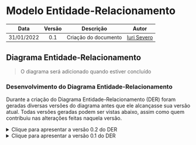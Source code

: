 # Modelo Entidade-Relacionamento

|    Data    | Versão | Descrição | Autor |
| :---: | :----: | :--: | :---: |
| 31/01/2022 | 0.1 | Criação do documento | [Iuri Severo](https://github.com/iurisevero)|

<!-- Explicar o que é o MER -->

## Diagrama Entidade-Relacionamento

> O diagrama será adicionado quando estiver concluído

### Desenvolvimento do Diagrama Entidade-Relacionamento

Durante a criação do Diagrama Entidade-Relacionamento (DER) foram geradas diversas versões do diagrama antes que ele alcançasse sua versão atual. Todas versões geradas podem ser vistas abaixo, assim como quem contribuiu nas alterações feitas naquela versão.

<details>
<summary>Clique para apresentar a versão 0.2 do DER</summary>

### DER v0.2

![DER v0.2](../Assets/Images/MER/DERv0.2.png)

**Autor(es):** [Arthur Matos](https://github.com/Arthur-Gaudium), [Iuri Severo](https://github.com/iurisevero), [João Pedro José](https://github.com/sudjoao), [Victor Buendia](https://github.com/Victor-Buendia)<br><br>

</details>

<details>
<summary>Clique para apresentar a versão 0.1 do DER</summary>

### DER v0.1

![DER v0.1](../Assets/Images/MER/DERv0.1.png)

**Autor(es):** [Arthur Matos](https://github.com/Arthur-Gaudium), [Iuri Severo](https://github.com/iurisevero), [João Pedro José](https://github.com/sudjoao), [Victor Buendia](https://github.com/Victor-Buendia)<br><br>

</details>
